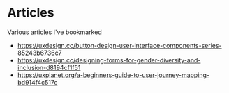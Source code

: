 # Articles

Various articles I've bookmarked

- https://uxdesign.cc/button-design-user-interface-components-series-85243b6736c7
- https://uxdesign.cc/designing-forms-for-gender-diversity-and-inclusion-d8194cf1f51
- https://uxplanet.org/a-beginners-guide-to-user-journey-mapping-bd914f4c517c
